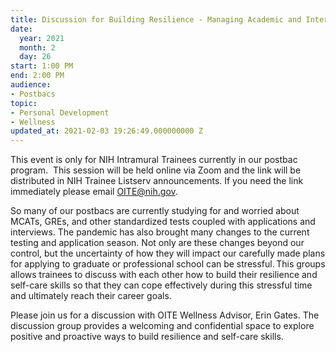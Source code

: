 ```yaml
---
title: Discussion for Building Resilience - Managing Academic and Interview Stressors
date:
  year: 2021
  month: 2
  day: 26
start: 1:00 PM
end: 2:00 PM
audience:
- Postbacs
topic:
- Personal Development
- Wellness
updated_at: 2021-02-03 19:26:49.000000000 Z
---
```

This event is only for NIH Intramural Trainees currently in our postbac
program.  This session will be held online via Zoom and the link will be
distributed in NIH Trainee Listserv announcements. If you need the link
immediately please email OITE@nih.gov. 

So many of our postbacs are currently studying for and worried about
MCATs, GREs, and other standardized tests coupled with applications and
interviews. The pandemic has also brought many changes to the current
testing and application season. Not only are these changes beyond our
control, but the uncertainty of how they will impact our carefully made
plans for applying to graduate or professional school can be
stressful. This groups allows trainees to discuss with each other how
to build their resilience and self-care skills so that they can
cope effectively during this stressful time and ultimately reach their
career goals.  

Please join us for a discussion with OITE Wellness Advisor, Erin Gates.
The discussion group provides a welcoming and confidential space to
explore positive and proactive ways to build resilience and self-care
skills.
